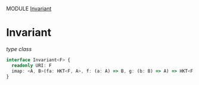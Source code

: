 MODULE [Invariant](https://github.com/gcanti/fp-ts/blob/master/src/Invariant.ts)

# Invariant

_type class_

```ts
interface Invariant<F> {
  readonly URI: F
  imap: <A, B>(fa: HKT<F, A>, f: (a: A) => B, g: (b: B) => A) => HKT<F, B>
}
```
